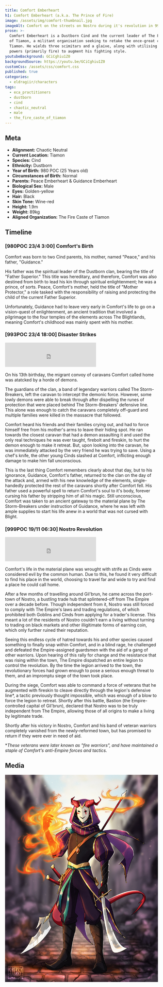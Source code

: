 ```yaml
---
title: Comfort Emberheart
h1: Comfort Emberheart (a.k.a. The Prince of Fire)
image: /assets/img/comfort-thumbnail.jpg
imageAlt: Comfort on the streets on Nostro during it's revolution in 999POC
prose: >-
  Comfort Emberheart is a Dustborn Cind and the current leader of The Fire Caste
  of Tiamon, a militant organisation seeking to retake the once-great city of
  Tiamon. He wields three scimitars and a glaive, along with utilising elemental
  powers (primarily fire) to augment his fighting style.
youtubeBackground: GCiCghiu1Z0
backgroundSource: https://youtu.be/GCiCghiu1Z0
customCss: /assets/css/comfort.css
published: true
categories:
  - eldragiir/characters
tags:
  - eca_practitioners
  - dustborn
  - cind
  - chaotic_neutral
  - male
  - the_fire_caste_of_tiamon
---
```


## Meta

- **Alignment:** Chaotic Neutral
- **Current Location:** Tiamon
- **Species:** Cind
- **Ethnicity:** Dustborn
- **Year of Birth:** 980 POC (25 Years old)
- **Circumstances of Birth:** Normal
- **Parents:** Peace Emberheart & Guidance Emberheart
- **Biological Sex:** Male
- **Eyes:** Golden-yellow
- **Hair:** Black
- **Skin Tone:** Wine-red
- **Height:** 1.9m
- **Weight:** 89kg
- **Aligned Organization:** The Fire Caste of Tiamon

## Timeline

### [980POC 23/4 3:00] Comfort's Birth

Comfort was born to two Cind parents, his mother, named "Peace," and his father, "Guidance."

His father was the spiritual leader of the Dustborn clan, bearing the title of "Father Superior." This title was hereditary, and therefore, Comfort was also destined from birth to lead his kin through spiritual enlightenment; he was a prince, of sorts. Peace, Comfort's mother, held the title of "Mother Protector," a role tasked with the responsibility of raising and protecting the child of the current Father Superior.

Unfortunately, Guidance had to leave very early in Comfort's life to go on a vision-quest of enlightenment, an ancient tradition that involved a pilgrimage to the four temples of the elements across The Blightlands, meaning Comfort's childhood was mainly spent with his mother.

### [993POC 23/4 18:00] Disaster Strikes

<iframe src="https://open.spotify.com/embed/track/71yIq1YcohTp0t1auLoIxg" width="300" height="80" frameborder="0" allowtransparency="true" allow="encrypted-media"></iframe>

On his 13th birthday, the migrant convoy of caravans Comfort called home was atatcked by a horde of demons.

The guardians of the clan, a band of legendary warriors called The Storm-Breakers, left the caravan to intercept the demonic force. However, some lowly demons were able to break through after dispelling the runes of protection that were placed behind The Storm-Breakers' defensive line. This alone was enough to catch the caravans completely off-guard and multiple families were killed in the massacre that followed.

Comfort heard his friends and their families crying out, and had to force himself free from his mother's arms to leave their hiding spot. He ran towards the closest caravan that had a demon assaulting it and used the only real techniques he was ever taught, firebolt and fireskin, to hurt the demon enough to make it retreat. But, upon looking into the caravan, he was immediately attacked by the very friend he was trying to save. Using a chef's knife, the other young Cinds slashed at Comfort, inflicting enough damage to make him fall unconscious.

This is the last thing Comfort remembers clearly about that day, but to his ignorance, Guidance, Comfort's father, returned to the clan on the day of the attack and, armed with his new knowledge of the elements, single-handedly protected the rest of the caravans shortly after Comfort fell. His father used a powerful spell to return Comfort's soul to it's body, forever cursing his father by stripping him of all his magic. Still unconscious, Comfort was taken to an ancient gateway to the material plane by The Storm-Breakers under instruction of Guidance, where he was left with ample supplies to start his life anew in a world that was not cursed with Blight.

### [999POC 19/11 06:30] Nostro Revolution

<iframe src="https://open.spotify.com/embed/track/4zOfy9kqJlG0ZXvcaSh4gv" width="300" height="80" frameborder="0" allowtransparency="true" allow="encrypted-media"></iframe>

Comfort's life in the material plane was wrought with strife as Cinds were considered evil by the common human. Due to this, he found it very difficult to find his place in the world, choosing to travel far and wide to try and find a place he could call home.

After a few months of travelling around Gil'brun, he came across the port-town of Nostro, a bustling trade hub that splintered-off from The Empire over a decade before. Though independent from it, Nostro was still forced to comply with The Empire's laws and trading regulations, of which prohibited both Goblins and Cinds from applying for a trader's license. This meant a lot of the residents of Nostro couldn't earn a living without turning to trading on black markets and other illigitimate forms of earning coin, which only further ruined their reputation.

Seeing this endless cycle of hatred towards his and other species caused something to finally snap within Comfort, and in a blind rage, he challenged and defeated the Empire-assigned guardsmen with the aid of a gang of other warriors. Upon hearing of this rally for change and the resistance that was rising within the town, The Empire dispatched an entire legion to control the revolution. By the time the legion arrived to the town, the revolutionary forces had grown enough to pose a serious enough threat to them, and an impromptu siege of the town took place.

During the siege, Comfort was able to command a force of veterans that he augmented with fireskin to cleave directly through the legion's defensive line\*, a tactic previously thought impossible, which was enough of a blow to force the legion to retreat. Shortly after this battle, Bastion (the Empire-controlled capital of Gil'brun), declared that Nostro was to be truly independent from The Empire, allowing those of all origins to make a living by legitimate trade.

Shortly after his victory in Nostro, Comfort and his band of veteran warriors completely vanished from the newly-reformed town, but has promised to return if they were ever in need of aid.

\*_These veterans were later known as "fire warriors", and have maintained a staple of Comfort's anti-Empire forces and tactics._

## Media

![](/assets/img/comfort-sara.jpg)
